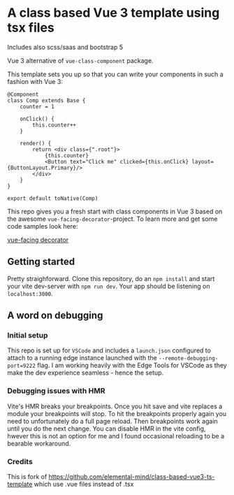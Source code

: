 # A class based Vue 3 template using tsx files

Includes also scss/saas and bootstrap 5

Vue 3 alternative of `vue-class-component` package.

This template sets you up so that you can write your components in such a fashion with Vue 3:

```tsx
@Component
class Comp extends Base {
    counter = 1

    onClick() {
        this.counter++
    }

    render() {
        return <div class={".root"}>
            {this.counter}
            <Button text="Click me" clicked={this.onClick} layout={ButtonLayout.Primary}/>
        </div>
    }
}

export default toNative(Comp)
```

This repo gives you a fresh start with class components in Vue 3 based on the awesome `vue-facing-decorator`-project. To learn more and get some code samples look here:

[vue-facing decorator](https://facing-dev.github.io/vue-facing-decorator/#/)


## Getting started

Pretty straighforward. Clone this repository, do an `npm install` and start your vite dev-server with `npm run dev`. Your app should be listening on `localhost:3000`.

## A word on debugging

### Initial setup

This repo is set up for `VSCode` and includes a `launch.json` configured to attach to a running edge instance launched with the `--remote-debugging-port=9222` flag.
I am working heavily with the Edge Tools for VSCode as they make the dev experience seamless - hence the setup.

### Debugging issues with HMR

Vite's HMR breaks your breakpoints. Once you hit save and vite replaces a module your breakpoints will stop. To hit the breakpoints properly again you need to unfortunately do a full page reload. Then breakpoints work again until you do the next change.
You can disable HMR in the vite config, hwever this is not an option for me and I found occasional reloading to be a bearable workaround.

### Credits

This is fork of https://github.com/elemental-mind/class-based-vue3-ts-template which use .vue files instead of .tsx
